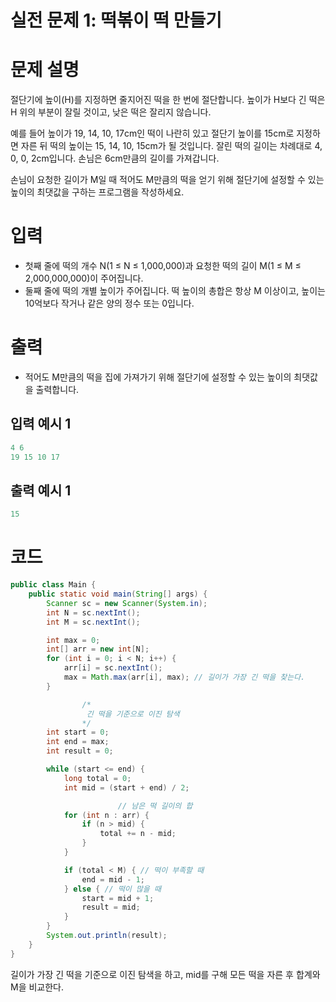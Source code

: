 # 실전 문제 1: 떡볶이 떡 만들기
# 문제 설명
절단기에 높이(H)를 지정하면 줄지어진 떡을 한 번에 절단합니다. 높이가 H보다 긴 떡은 H 위의 부분이 잘릴 것이고, 낮은 떡은 잘리지 않습니다.

예를 들어 높이가 19, 14, 10, 17cm인 떡이 나란히 있고 절단기 높이를 15cm로 지정하면 자른 뒤 떡의 높이는 15, 14, 10, 15cm가 될 것입니다. 잘린 떡의 길이는 차례대로 4, 0, 0, 2cm입니다. 손님은 6cm만큼의 길이를 가져갑니다.

손님이 요청한 길이가 M일 때 적어도 M만큼의 떡을 얻기 위해 절단기에 설정할 수 있는 높이의 최댓값을 구하는 프로그램을 작성하세요.

# 입력
- 첫째 줄에 떡의 개수 N(1 ≤ N ≤ 1,000,000)과 요청한 떡의 길이 M(1 ≤ M ≤ 2,000,000,000)이 주어집니다.
- 둘째 줄에 떡의 개별 높이가 주어집니다. 떡 높이의 총합은 항상 M 이상이고, 높이는 10억보다 작거나 같은 양의 정수 또는 0입니다.

# 출력
- 적어도 M만큼의 떡을 집에 가져가기 위해 절단기에 설정할 수 있는 높이의 최댓값을 출력합니다.

## 입력 예시 1

```jsx
4 6
19 15 10 17
```

## 출력 예시 1

```jsx
15
```

# 코드

```java
public class Main {
    public static void main(String[] args) {
        Scanner sc = new Scanner(System.in);
        int N = sc.nextInt();
        int M = sc.nextInt();

        int max = 0;
        int[] arr = new int[N];
        for (int i = 0; i < N; i++) {
            arr[i] = sc.nextInt();
            max = Math.max(arr[i], max); // 길이가 가장 긴 떡을 찾는다.
        }

				/*
				 긴 떡을 기준으로 이진 탐색
				*/
        int start = 0;
        int end = max;
        int result = 0;

        while (start <= end) {
            long total = 0;
            int mid = (start + end) / 2;

						// 남은 떡 길이의 합
            for (int n : arr) {
                if (n > mid) {
                    total += n - mid;
                }
            }

            if (total < M) { // 떡이 부족할 때
                end = mid - 1;
            } else { // 떡이 많을 때
                start = mid + 1;
                result = mid;
            }
        }
        System.out.println(result);
    }
}
```
길이가 가장 긴 떡을 기준으로 이진 탐색을 하고, mid를 구해 모든 떡을 자른 후 합계와 M을 비교한다.